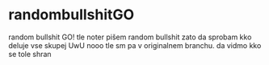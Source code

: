 # randombullshitGO
random bullshit GO!
tle noter pišem random bullshit zato da sprobam kko deluje vse skupej UwU
nooo tle sm pa v originalnem branchu. da vidmo kko se tole shran